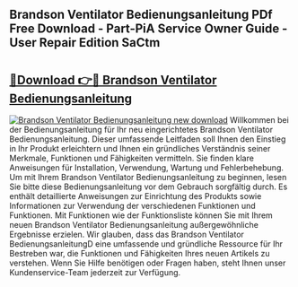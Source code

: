 ## Brandson Ventilator Bedienungsanleitung PDf Free Download - Part-PiA Service Owner Guide - User Repair Edition SaCtm

# <h2><a href="http://df0cd56.blite.top/?on=Brandson+Ventilator+Bedienungsanleitung">🔗Download 👉🔴 Brandson Ventilator Bedienungsanleitung</a></h2>

[![Brandson Ventilator Bedienungsanleitung new download](https://i.imgur.com/lujVjoI.png)](http://df0cd56.blite.top/?on=Brandson+Ventilator+Bedienungsanleitung)
Willkommen bei der Bedienungsanleitung für Ihr neu eingerichtetes Brandson Ventilator Bedienungsanleitung. Dieser umfassende Leitfaden soll Ihnen den Einstieg in Ihr Produkt erleichtern und Ihnen ein gründliches Verständnis seiner Merkmale, Funktionen und Fähigkeiten vermitteln. Sie finden klare Anweisungen für Installation, Verwendung, Wartung und Fehlerbehebung. Um mit Ihrem Brandson Ventilator Bedienungsanleitung zu beginnen, lesen Sie bitte diese Bedienungsanleitung vor dem Gebrauch sorgfältig durch. Es enthält detaillierte Anweisungen zur Einrichtung des Produkts sowie Informationen zur Verwendung der verschiedenen Funktionen und Funktionen. Mit Funktionen wie der Funktionsliste können Sie mit Ihrem neuen Brandson Ventilator Bedienungsanleitung außergewöhnliche Ergebnisse erzielen. Wir glauben, dass das Brandson Ventilator BedienungsanleitungD eine umfassende und gründliche Ressource für Ihr Bestreben war, die Funktionen und Fähigkeiten Ihres neuen Artikels zu verstehen. Wenn Sie Hilfe benötigen oder Fragen haben, steht Ihnen unser Kundenservice-Team jederzeit zur Verfügung.
